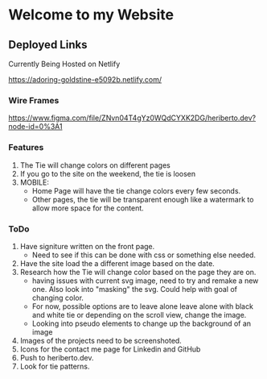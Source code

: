 # Welcome to my Website

## Deployed Links
Currently Being Hosted on Netlify

https://adoring-goldstine-e5092b.netlify.com/

### Wire Frames
https://www.figma.com/file/ZNvn04T4gYz0WQdCYXK2DG/heriberto.dev?node-id=0%3A1

### Features
1. The Tie will change colors on different pages
2. If you go to the site on the weekend, the tie is loosen
3. MOBILE: 
    - Home Page will have the tie change colors every few seconds.
    - Other pages, the tie will be transparent enough like a watermark to allow more space for the content.

### ToDo
1. Have signiture written on the front page. 
    - Need to see if this can be done with css or something else needed.
2. Have the site load the a different image based on the date.
3. Research how the Tie will change color based on the page they are on. 
    - having issues with current svg image, need to try and remake a new one. Also look into "masking" the svg. Could help with goal of changing color.
    - For now, possible options are to leave alone leave alone with black and white tie or depending on the scroll view, change the image.
    - Looking into pseudo elements to change up the background of an image
4. Images of the projects need to be screenshoted.
5. Icons for the contact me page for Linkedin and GitHub
6. Push to heriberto.dev. 
7. Look for tie patterns.